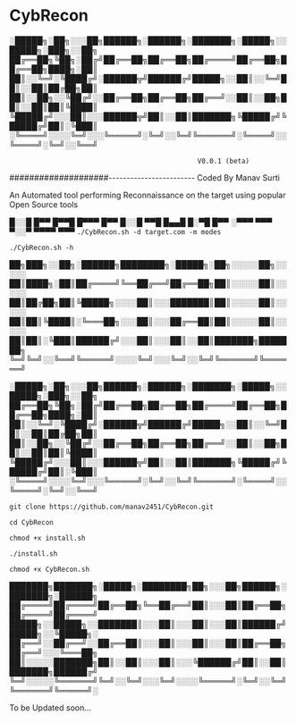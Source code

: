 # CybRecon

░█████╗░██╗░░░██╗██████╗░██████╗░███████╗░█████╗░░█████╗░███╗░░██╗
██╔══██╗╚██╗░██╔╝██╔══██╗██╔══██╗██╔════╝██╔══██╗██╔══██╗████╗░██║
██║░░╚═╝░╚████╔╝░██████╦╝██████╔╝█████╗░░██║░░╚═╝██║░░██║██╔██╗██║
██║░░██╗░░╚██╔╝░░██╔══██╗██╔══██╗██╔══╝░░██║░░██╗██║░░██║██║╚████║
╚█████╔╝░░░██║░░░██████╦╝██║░░██║███████╗╚█████╔╝╚█████╔╝██║░╚███║
░╚════╝░░░░╚═╝░░░╚═════╝░╚═╝░░╚═╝╚══════╝░╚════╝░░╚════╝░╚═╝░░╚══╝
                                                    
                                                   V0.0.1 (beta)
####################------------------------ Coded By Manav Surti
                                        
An Automated tool performing Reconnaissance on the target using popular Open Source tools 

█░░█ █▀▀ █▀▀█ █▀▀▀ █▀▀ 
█░░█ ▀▀█ █▄▄█ █░▀█ █▀▀ 
░▀▀▀ ▀▀▀ ▀░░▀ ▀▀▀▀ ▀▀▀
`./CybRecon.sh -d target.com -m modes`

`./CybRecon.sh -h`

██╗███╗░░██╗░██████╗████████╗░█████╗░██╗░░░░░██╗░░░░░
██║████╗░██║██╔════╝╚══██╔══╝██╔══██╗██║░░░░░██║░░░░░
██║██╔██╗██║╚█████╗░░░░██║░░░███████║██║░░░░░██║░░░░░
██║██║╚████║░╚═══██╗░░░██║░░░██╔══██║██║░░░░░██║░░░░░
██║██║░╚███║██████╔╝░░░██║░░░██║░░██║███████╗███████╗
╚═╝╚═╝░░╚══╝╚═════╝░░░░╚═╝░░░╚═╝░░╚═╝╚══════╝╚══════╝

░█████╗░██╗░░░██╗██████╗░██████╗░███████╗░█████╗░░█████╗░███╗░░██╗
██╔══██╗╚██╗░██╔╝██╔══██╗██╔══██╗██╔════╝██╔══██╗██╔══██╗████╗░██║
██║░░╚═╝░╚████╔╝░██████╦╝██████╔╝█████╗░░██║░░╚═╝██║░░██║██╔██╗██║
██║░░██╗░░╚██╔╝░░██╔══██╗██╔══██╗██╔══╝░░██║░░██╗██║░░██║██║╚████║
╚█████╔╝░░░██║░░░██████╦╝██║░░██║███████╗╚█████╔╝╚█████╔╝██║░╚███║
░╚════╝░░░░╚═╝░░░╚═════╝░╚═╝░░╚═╝╚══════╝░╚════╝░░╚════╝░╚═╝░░╚══╝

`git clone https://github.com/manav2451/CybRecon.git`

`cd CybRecon`

`chmod +x install.sh`

`./install.sh`

`chmod +x CybRecon.sh`


███████╗███████╗░█████╗░████████╗██╗░░░██╗██████╗░███████╗░██████╗
██╔════╝██╔════╝██╔══██╗╚══██╔══╝██║░░░██║██╔══██╗██╔════╝██╔════╝
█████╗░░█████╗░░███████║░░░██║░░░██║░░░██║██████╔╝█████╗░░╚█████╗░
██╔══╝░░██╔══╝░░██╔══██║░░░██║░░░██║░░░██║██╔══██╗██╔══╝░░░╚═══██╗
██║░░░░░███████╗██║░░██║░░░██║░░░╚██████╔╝██║░░██║███████╗██████╔╝
╚═╝░░░░░╚══════╝╚═╝░░╚═╝░░░╚═╝░░░░╚═════╝░╚═╝░░╚═╝╚══════╝╚═════╝░

To be Updated soon...



